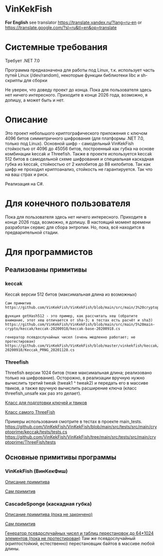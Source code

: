 # VinKekFish

__For English__ see translator
https://translate.yandex.ru/?lang=ru-en
or
https://translate.google.com/?sl=ru&tl=en&op=translate

# Системные требования
Требует .NET 7.0

Программа предназначена для работы под Linux, т.к. использует часть путей Linux (/dev/random), некоторые функции библиотеки libc и sh-скрипты для сборки


Не уверен, что доведу проект до конца.
Пока для пользователя здесь нет ничего интересного. Приходите в конце 2026 года, возможно, я допишу, а может быть и нет.

# Описание
Это проект небольшого криптографического приложения с ключом 4096 битов симметричного шифрования (для платформы .NET 7.0, только под Linux). Основной шифр - самодельный VinKekFish стойкостью от 4096 до 45056 битов, построенный как губка на основе комбинации keccak и Threefish.
Также в проекте используется keccak 512 битов в самодельной схеме шифрования и специальная каскадная губка из keccak, стойкостью от 2 килобитов до 88 килобитов.
Так как шифр не проходил криптоанализ, стойкость не гарантируется. Так что на ваш страх и риск.

Реализация на C#.

# Для конечного пользователя
Пока для пользователя здесь нет ничего интересного. Приходите в конце 2026 года, возможно, я допишу.
В настоящий момент времени разработан сервис для сбора энтропии. Но, пока, всё находится в предварительной стадии.

# Для программистов

## Реализованы примитивы

### keccak
Keccak версии 512 битов (максимальная длина из возможных)

	Сам примитив
	https://github.com/VinKekFish/VinKekFish/blob/main/src/main/3%20cryptoprime/keccak/KeccakPrime.cs

	функция getHash512 - это пример, как рассчитать хеш (обратите внимание, этот хеш отличается от sha-3; в тестах есть расчёт и sha3)
	https://github.com/VinKekFish/VinKekFish/blob/main/src/main/5%20main-crypto/keccak/keccak-20200918/keccak-base-20200918.cs

	генератор псевдослучайных чисел (очень медленно работает; не протестирован)
	https://github.com/VinKekFish/VinKekFish/blob/master/vinkekfish/keccak/keccak-20200918/Keccak_PRNG_20201128.cs

### Threefish
Threefish версии 1024 битов (тоже максимальная длина; реализовано только на шифрование). Осторожно, в реализации вручную нужно вычислить третий tweak (tweak1 ^ tweak2) и передать его в массиве твиков, а также вручную вычислить расширение ключа (класс threefish_unsafe как раз это делает).

[Класс для подготовки ключей и твиков](https://github.com/VinKekFish/VinKekFish/blob/main/src/main/3%20cryptoprime/ThreeFish/threefish_unsafe.cs)

[Класс самого ThreeFish](https://github.com/VinKekFish/VinKekFish/blob/main/src/main/3%20cryptoprime/ThreeFish/Threefish_Static_Generated.cs)


Примеры использования смотрите в тестах в проекте main_tests.
	https://github.com/VinKekFish/VinKekFish/blob/main/src/tests/src/main/cryptoprime/keccak/tests/tests.cs
 	https://github.com/VinKekFish/VinKekFish/tree/main/src/tests/src/main/cryptoprime/ThreeFish/tests

## Основные примитивы программы
### VinKekFish (ВинКекФиш)
[Описание примитива](https://github.com/VinKekFish/VinKekFish/blob/main/Docs/Dev/Crypto/VinKekFish/Description/VinKekFish.md)

[Сам примитив](https://github.com/VinKekFish/VinKekFish/tree/main/src/main/5%20main-crypto/VinKekFish/VinKekFish-kn-20210525)

### CascadeSponge (каскадная губка)
[Описание примитива (пока не закончено)](https://github.com/VinKekFish/VinKekFish/blob/main/Docs/Dev/Crypto/VinKekFish/Description/cascadeSponge.md)

[Сам примитив](https://github.com/VinKekFish/VinKekFish/tree/main/src/main/5%20main-crypto/CascadeSponge/20230930mt)

[Генератор псевдослучайных чисел и таблиц перестановок до 64*1024 элементов (пока не протестирован)](https://github.com/VinKekFish/VinKekFish/blob/main/src/main/5%20main-crypto/CascadeSponge/20230905/CascadeSponge-1t_prng.cs)
Там же псевдослучайный (криптостойкий, естественно) перестановщик байтов в массиве любой длины.
